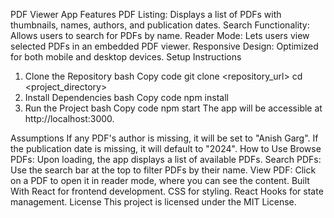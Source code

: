 PDF Viewer App
Features
PDF Listing: Displays a list of PDFs with thumbnails, names, authors, and publication dates.
Search Functionality: Allows users to search for PDFs by name.
Reader Mode: Lets users view selected PDFs in an embedded PDF viewer.
Responsive Design: Optimized for both mobile and desktop devices.
Setup Instructions
1. Clone the Repository
bash
Copy code
git clone <repository_url>
cd <project_directory>
2. Install Dependencies
bash
Copy code
npm install
3. Run the Project
bash
Copy code
npm start
The app will be accessible at http://localhost:3000.

Assumptions
If any PDF's author is missing, it will be set to "Anish Garg".
If the publication date is missing, it will default to "2024".
How to Use
Browse PDFs: Upon loading, the app displays a list of available PDFs.
Search PDFs: Use the search bar at the top to filter PDFs by their name.
View PDF: Click on a PDF to open it in reader mode, where you can see the content.
Built With
React for frontend development.
CSS for styling.
React Hooks for state management.
License
This project is licensed under the MIT License.
